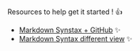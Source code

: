 Resources to help get it started ! :+1:
* [Markdown Synstax + GitHub](https://guides.github.com/pdfs/markdown-cheatsheet-online.pdf) :sparkles:
* [Markdown Syntax different view](https://devhints.io/markdown) :sparkles: